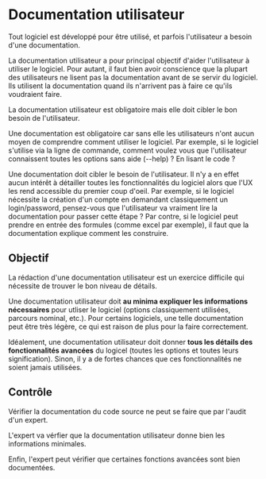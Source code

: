 Documentation utilisateur
=========================

Tout logiciel est développé pour être utilisé, et parfois l'utilisateur a besoin d'une documentation.

La documentation utilisateur a pour principal objectif d'aider l'utilisateur à utiliser le logiciel. Pour autant, il faut bien avoir conscience que la plupart des utilisateurs ne lisent pas la documentation avant de se servir du logiciel. Ils utilisent la documentation quand ils n'arrivent pas à faire ce qu'ils voudraient faire.

La documentation utilisateur est obligatoire mais elle doit cibler le bon besoin de l'utilisateur.

Une documentation est obligatoire car sans elle les utilisateurs n'ont aucun moyen de comprendre comment utiliser le logiciel. Par exemple, si le logiciel s'utilise via la ligne de commande, comment voulez vous que l'utilisateur connaissent toutes les options sans aide (--help) ? En lisant le code ?

Une documentation doit cibler le besoin de l'utilisateur. Il n'y a en effet aucun intérêt à détailler toutes les fonctionnalités du logiciel alors que l'UX les rend accessible du premier coup d'oeil. Par exemple, si le logiciel nécessite la création d'un compte en demandant classiquement un login/password, pensez-vous que l'utilisateur va vraiment lire la documentation pour passer cette étape ? Par contre, si le logiciel peut prendre en entrée des formules (comme excel par exemple), il faut que la documentation explique comment les construire.

Objectif
--------

La rédaction d'une documentation utilisateur est un exercice difficile qui nécessite de trouver le bon niveau de détails.

Une documentation utilisateur doit **au minima expliquer les informations nécessaires** pour utliser le logiciel (options classiquement utilisées, parcours nominal, etc.). Pour certains logiciels, une telle documentation peut être très légère, ce qui est raison de plus pour la faire correctement.

Idéalement, une documentation utilisateur doit donner **tous les détails des fonctionnalités avancées** du logicel (toutes les options et toutes leurs signification). Sinon, il y a de fortes chances que ces fonctionnalités ne soient jamais utilisées.

Contrôle
--------

Vérifier la documentation du code source ne peut se faire que par l'audit d'un expert.

L'expert va vérfier que la documentation utilisateur donne bien les informations minimales.

Enfin, l'expert peut vérifier que certaines fonctions avancées sont bien documentées.